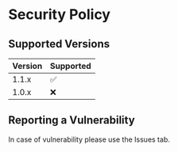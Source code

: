 # Security Policy

## Supported Versions


| Version | Supported          |
| ------- | ------------------ |
| 1.1.x   | :white_check_mark: |
| 1.0.x   | :x: |


## Reporting a Vulnerability

In case of vulnerability please use the Issues tab.
